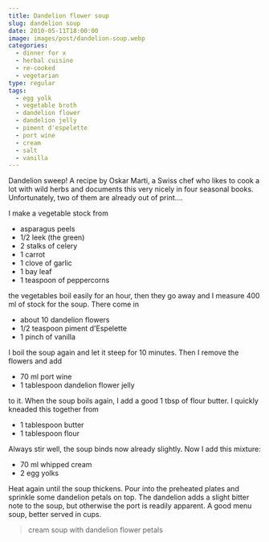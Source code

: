 ```yaml
---
title: Dandelion flower soup
slug: dandelion soup
date: 2010-05-11T18:00:00
image: images/post/dandelion-soup.webp
categories: 
  - dinner for x
  - herbal cuisine
  - re-cooked
  - vegetarian
type: regular
tags: 
  - egg yolk
  - vegetable broth
  - dandelion flower
  - dandelion jelly
  - piment d'espelette
  - port wine
  - cream
  - salt
  - vanilla
---
```


Dandelion sweep! A recipe by Oskar Marti, a Swiss chef who likes to cook a lot with wild herbs and documents this very nicely in four seasonal books. Unfortunately, two of them are already out of print....

I make a vegetable stock from

* asparagus peels 
* 1/2 leek (the green) 
* 2 stalks of celery 
* 1 carrot 
* 1 clove of garlic 
* 1 bay leaf 
* 1 teaspoon of peppercorns

the vegetables boil easily for an hour, then they go away and I measure 400 ml of stock for the soup. There come in

* about 10 dandelion flowers 
* 1/2 teaspoon piment d'Espelette 
* 1 pinch of vanilla

I boil the soup again and let it steep for 10 minutes. Then I remove the flowers and add

* 70 ml port wine 
* 1 tablespoon dandelion flower jelly

to it. When the soup boils again, I add a good 1 tbsp of flour butter. I quickly kneaded this together from

* 1 tablespoon butter 
* 1 tablespoon flour

Always stir well, the soup binds now already slightly. Now I add this mixture:

* 70 ml whipped cream 
* 2 egg yolks

Heat again until the soup thickens. Pour into the preheated plates and sprinkle some dandelion petals on top. The dandelion adds a slight bitter note to the soup, but otherwise the port is readily apparent. A good menu soup, better served in cups.

> cream soup with dandelion flower petals 